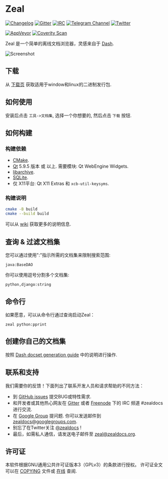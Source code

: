 # Zeal

[![Changelog](https://img.shields.io/github/release/zealdocs/zeal.svg?style=flat-square)](https://github.com/zealdocs/zeal/releases)
[![Gitter](https://img.shields.io/gitter/room/zealdocs/zeal.svg?style=flat-square)](https://gitter.im/zealdocs/zeal)
[![IRC](https://img.shields.io/badge/chat-on%20irc-blue.svg?style=flat-square)](https://kiwiirc.com/client/irc.freenode.net/#zealdocs)
[![Telegram Channel](https://img.shields.io/badge/follow-on%20telegram-179cde.svg?style=flat-square)](https://telegram.me/zealdocs)
[![Twitter](https://img.shields.io/badge/follow-on%20twitter-1da1f2.svg?style=flat-square)](https://twitter.com/zealdocs)

[![AppVeyor](https://img.shields.io/appveyor/ci/zealdocs/zeal/master.svg?style=flat-square)](https://ci.appveyor.com/project/zealdocs/zeal)
[![Coverity Scan](https://img.shields.io/coverity/scan/4271.svg?style=flat-square)](https://scan.coverity.com/projects/4271)

Zeal 是一个简单的离线文档浏览器，灵感来自于 [Dash](https://kapeli.com/dash).

![Screenshot](https://i.imgur.com/qBkZduS.png)

## 下载

从  [下载页](https://zealdocs.org/download.html) 获取适用于window和linux的二进制发行包.

## 如何使用

安装后点击 `工具->文档集`, 选择一个你想要的, 然后点击 `下载` 按钮.

## 如何构建

### 构建依赖

* [CMake](https://cmake.org/).
* [Qt](https://www.qt.io/)  5.9.5 版本 或 以上. 需要模块: Qt WebEngine Widgets.
* [libarchive](https://libarchive.org/).
* [SQLite](https://sqlite.org/).
* 仅 X11平台: Qt X11 Extras 和 `xcb-util-keysyms`.

### 构建说明

```sh
cmake -B build
cmake --build build
```

可以从 [wiki](https://github.com/zealdocs/zeal/wiki) 获取更多的说明信息.

## 查询 & 过滤文档集

您可以通过使用":"指示所需的文档集来限制搜索范围:

`java:BaseDAO`

你可以使用逗号分割多个文档集:

`python,django:string`

## 命令行

如果愿意，可以从命令行通过查询启动Zeal：

`zeal python:pprint`

## 创建你自己的文档集

按照 [Dash docset generation guide](https://kapeli.com/docsets) 中的说明进行操作.

## 联系和支持

我们需要你的反馈！下面列出了联系开发人员和请求帮助的不同方法：
* 到 [GitHub issues](https://github.com/zealdocs/zeal/issues) 提交BUG或特性需求.
* 和开发者或其他热心网友在 [Gitter](https://gitter.im/zealdocs/zeal) 或者 [Freenode](https://freenode.net/) 下的 IRC 频道 #zealdocs 进行交流.
* 在 [Google Group](https://groups.google.com/d/forum/zealdocs) 提问题. 你可以发送邮件到 zealdocs@googlegroups.com.
* 别忘了在Twitter关注 [@zealdocs](https://twitter.com/zealdocs) !
* 最后，如需私人通信，请发送电子邮件至 zeal@zealdocs.org.

## 许可证

本软件根据GNU通用公共许可证版本3（GPLv3）的条款进行授权。 许可证全文可以在 [COPYING](https://github.com/zealdocs/zeal/blob/master/COPYING) 文件或 [在线](https://www.gnu.org/licenses/gpl-3.0.html) 查阅.

